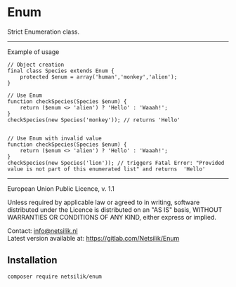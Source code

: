 Enum
====

Strict Enumeration class.

---

Example of usage
```
// Object creation
final class Species extends Enum {
    protected $enum = array('human','monkey','alien');
}

// Use Enum
function checkSpecies(Species $enum) {
    return ($enum <> 'alien') ? 'Hello' : 'Waaah!';
}
checkSpecies(new Species('monkey')); // returns 'Hello'


// Use Enum with invalid value
function checkSpecies(Species $enum) {
    return ($enum <> 'alien') ? 'Hello' : 'Waaah!';
}
checkSpecies(new Species('lion')); // triggers Fatal Error: "Provided value is not part of this enumerated list" and returns  'Hello'

```

---

European Union Public Licence, v. 1.1

Unless required by applicable law or agreed to in writing, software
distributed under the Licence is distributed on an "AS IS" basis,
WITHOUT WARRANTIES OR CONDITIONS OF ANY KIND, either express or implied.

Contact: info@netsilik.nl  
Latest version available at: https://gitlab.com/Netsilik/Enum


Installation
------------

```
composer require netsilik/enum
```
